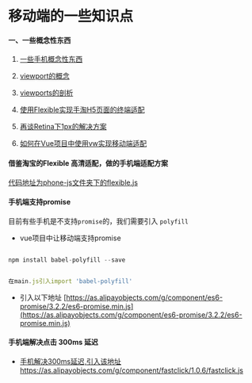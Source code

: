 # 移动端的一些知识点


#### 一、一些概念性东西

1. [一些手机概念性东西](https://segmentfault.com/a/1190000008767416#articleHeader8)

2. [viewport的概念](https://www.cnblogs.com/2050/p/3877280.html)

3. [viewports的剖析](http://www.w3cplus.com/css/viewports.html)

4. [使用Flexible实现手淘H5页面的终端适配](https://www.w3cplus.com/mobile/lib-flexible-for-html5-layout.html)

5. [再谈Retina下1px的解决方案](https://www.w3cplus.com/css/fix-1px-for-retina.html)

6. [如何在Vue项目中使用vw实现移动端适配](https://www.w3cplus.com/mobile/vw-layout-in-vue.html)




#### 借鉴淘宝的Flexible 高清适配，做的手机端适配方案

[代码地址为phone-js文件夹下的flexible.js](https://github.com/webxiaoma/phone-demo/blob/master/phone-js/flexible.js)



#### 手机端支持promise

目前有些手机是不支持`promise`的，我们需要引入 `polyfill`

- vue项目中让移动端支持promise

```javascript

npm install babel-polyfill --save   


在main.js引入import 'babel-polyfill'  

```

- 引入以下地址
[https://as.alipayobjects.com/g/component/es6-promise/3.2.2/es6-promise.min.js](https://as.alipayobjects.com/g/component/es6-promise/3.2.2/es6-promise.min.js)


#### 手机端解决点击 300ms 延迟

- [手机解决300ms延迟,引入该地址https://as.alipayobjects.com/g/component/fastclick/1.0.6/fastclick.js](https://as.alipayobjects.com/g/component/fastclick/1.0.6/fastclick.js)